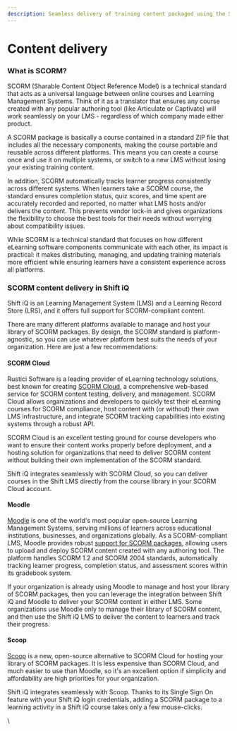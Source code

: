 ```yaml
---
description: Seamless delivery of training content packaged using the SCORM standard
---
```


# Content delivery

### What is SCORM?

SCORM (Sharable Content Object Reference Model) is a technical standard that acts as a universal language between online courses and Learning Management Systems. Think of it as a translator that ensures any course created with any popular authoring tool (like Articulate or Captivate) will work seamlessly on your LMS - regardless of which company made either product.&#x20;

A SCORM package is basically a course contained in a standard ZIP file that includes all the necessary components, making the course portable and reusable across different platforms. This means you can create a course once and use it on multiple systems, or switch to a new LMS without losing your existing training content.

In addition, SCORM automatically tracks learner progress consistently across different systems. When learners take a SCORM course, the standard ensures completion status, quiz scores, and time spent are accurately recorded and reported, no matter what LMS hosts and/or delivers the content. This prevents vendor lock-in and gives organizations the flexibility to choose the best tools for their needs without worrying about compatibility issues.&#x20;

While SCORM is a technical standard that focuses on how different eLearning software components communicate with each other, its impact is practical: it makes distributing, managing, and updating training materials more efficient while ensuring learners have a consistent experience across all platforms.

### SCORM content delivery in Shift iQ

Shift iQ is an Learning Management System (LMS) and a Learning Record Store (LRS), and it offers full support for SCORM-compliant content.&#x20;

There are many different platforms available to manage and host your library of SCORM packages. By design, the SCORM standard is platform-agnostic, so you can use whatever platform best suits the needs of your organization. Here are just a few recommendations:

#### SCORM Cloud

Rustici Software is a leading provider of eLearning technology solutions, best known for creating [SCORM Cloud](../), a comprehensive web-based service for SCORM content testing, delivery, and management. SCORM Cloud allows organizations and developers to quickly test their eLearning courses for SCORM compliance, host content with (or without) their own LMS infrastructure, and integrate SCORM tracking capabilities into existing systems through a robust API.&#x20;

SCORM Cloud is an excellent testing ground for course developers who want to ensure their content works properly before deployment, and a hosting solution for organizations that need to deliver SCORM content without building their own implementation of the SCORM standard.&#x20;

Shift iQ integrates seamlessly with SCORM Cloud, so you can deliver courses in the Shift LMS directly from the course library in your SCORM Cloud account.

#### Moodle

[Moodle](https://app.gitbook.com/u/Ra1NhjWiQlODrSZ0nQfH71vCBwn2) is one of the world's most popular open-source Learning Management Systems, serving millions of learners across educational institutions, businesses, and organizations globally. As a SCORM-compliant LMS, Moodle provides robust [support for SCORM packages](https://docs.moodle.org/500/en/SCORM_activity), allowing users to upload and deploy SCORM content created with any authoring tool. The platform handles SCORM 1.2 and SCORM 2004 standards, automatically tracking learner progress, completion status, and assessment scores within its gradebook system.&#x20;

If your organization is already using Moodle to manage and host your library of SCORM packages, then you can leverage the integration between Shift iQ and Moodle to deliver your SCORM content in either LMS. Some organizations use Moodle only to manage their library of SCORM content, and then use the Shift iQ LMS to deliver the content to learners and track their progress.

#### Scoop

[Scoop](https://openscorm.com/scoop) is a new, open-source alternative to SCORM Cloud for hosting your library of SCORM packages. It is less expensive than SCORM Cloud, and much easier to use than Moodle, so it's an excellent option if simplicity and affordability are high priorities for your organization.&#x20;

Shift iQ integrates seamlessly with Scoop. Thanks to its Single Sign On feature with your Shift iQ login credentials, adding a SCORM package to a learning activity in a Shift iQ course takes only a few mouse-clicks.

\




